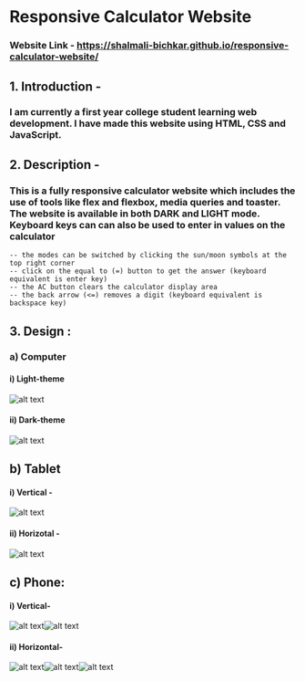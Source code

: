 # Responsive Calculator Website 
### Website Link - https://shalmali-bichkar.github.io/responsive-calculator-website/
## 1. Introduction - 
### I am currently a first year college student learning web development. I have made this website using HTML, CSS and JavaScript.
## 2. Description - 
### This is a fully responsive calculator website which includes the use of tools like flex and flexbox, media queries and toaster. The website is available in both DARK and LIGHT mode. Keyboard keys can can also be used to enter in values on the calculator

    -- the modes can be switched by clicking the sun/moon symbols at the top right corner 
    -- click on the equal to (=) button to get the answer (keyboard equivalent is enter key)
    -- the AC button clears the calculator display area 
    -- the back arrow (<=) removes a digit (keyboard equivalent is backspace key)


## 3. Design : 
### a) Computer
#### i) Light-theme
![alt text](output/image.png)
#### ii) Dark-theme
![alt text](output/image-1.png)

## b) Tablet
#### i) Vertical - 
![alt text](output/image-2.png)
#### ii) Horizotal - 
![alt text](output/image-6.png)

## c) Phone:
#### i) Vertical-
![alt text](output/image-3.png)![alt text](output/image-4.png)
#### ii) Horizontal-
![alt text](output/image-7.png)![alt text](output/image-8.png)![alt text](output/image-9.png)
